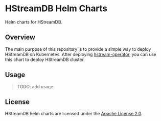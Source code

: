 # HStreamDB Helm Charts

Helm charts for HStreamDB.

## Overview

The main purpose of this repository is to provide a simple way to deploy HStreamDB on Kubernetes.
After deploying [hstream-operator](https://github.com/hstreamdb/hstream-operator), you can use this chart to deploy HStreamDB cluster.

## Usage

> TODO: add usage

## License

HStreamDB helm charts are licensed under the [Apache License 2.0](./LICENSE).

